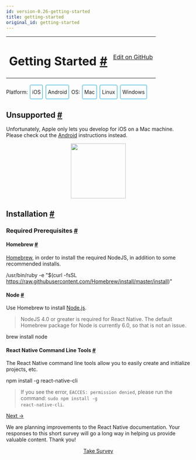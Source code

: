 ```yaml
---
id: version-0.26-getting-started
title: getting-started
original_id: getting-started
---
```

<a id="content"></a><table width="100%"><tbody><tr><td><h1><a class="anchor" name="getting-started"></a>Getting Started <a class="hash-link" href="docs/getting-started.html#getting-started">#</a></h1></td><td style="text-align:right;"><a target="_blank" href="https://github.com/facebook/react-native/blob/master/docs/GettingStarted.md">Edit on GitHub</a></td></tr></tbody></table><div><span><div class="toggler">
<style>
.toggler a {
  display: inline-block;
  padding: 10px 5px;
  margin: 2px;
  border: 1px solid #05A5D1;
  border-radius: 3px;
  text-decoration: none !important;
}
.display-os-mac .toggler .button-mac,
.display-os-linux .toggler .button-linux,
.display-os-windows .toggler .button-windows,
.display-platform-ios .toggler .button-ios,
.display-platform-android .toggler .button-android {
  background-color: #05A5D1;
  color: white;
}
block { display: none; }
.display-platform-ios.display-os-mac .ios.mac,
.display-platform-ios.display-os-linux .ios.linux,
.display-platform-ios.display-os-windows .ios.windows,
.display-platform-android.display-os-mac .android.mac,
.display-platform-android.display-os-linux .android.linux,
.display-platform-android.display-os-windows .android.windows {
  display: block;
}</style>
<span>Platform:</span>
<a href="javascript:void(0);" class="button-ios" onclick="display('platform', 'ios')">iOS</a>
<a href="javascript:void(0);" class="button-android" onclick="display('platform', 'android')">Android</a>
<span>OS:</span>
<a href="javascript:void(0);" class="button-mac" onclick="display('os', 'mac')">Mac</a>
<a href="javascript:void(0);" class="button-linux" onclick="display('os', 'linux')">Linux</a>
<a href="javascript:void(0);" class="button-windows" onclick="display('os', 'windows')">Windows</a>
</div>

</span><span><!-- ######### LINUX AND WINDOWS for iOS ##################### -->

</span><span><block class="linux windows ios">

</block></span><h2><a class="anchor" name="unsupported"></a>Unsupported <a class="hash-link" href="docs/getting-started.html#unsupported">#</a></h2><span><div>Unfortunately, Apple only lets you develop for iOS on a Mac machine. Please check out the <a href="" onclick="display('platform', 'android')">Android</a> instructions instead.</div>

</span><span><center><img src="img/react-native-sorry-not-supported.png" width="150"></center>

</span><span><!-- ######### MAC for iOS ##################### -->

</span><span><block class="mac ios android">

</block></span><h2><a class="anchor" name="installation"></a>Installation <a class="hash-link" href="docs/getting-started.html#installation">#</a></h2><h3><a class="anchor" name="required-prerequisites"></a>Required Prerequisites <a class="hash-link" href="docs/getting-started.html#required-prerequisites">#</a></h3><h4><a class="anchor" name="homebrew"></a>Homebrew <a class="hash-link" href="docs/getting-started.html#homebrew">#</a></h4><p><a href="http://brew.sh/" target="_blank">Homebrew</a>, in order to install the required NodeJS, in addition to some
recommended installs.</p><div class="prism language-javascript"><span class="token operator">/</span>usr<span class="token operator">/</span>bin<span class="token operator">/</span>ruby <span class="token operator">-</span>e <span class="token string">"$(curl -fsSL https://raw.githubusercontent.com/Homebrew/install/master/install)"</span></div><h4><a class="anchor" name="node"></a>Node <a class="hash-link" href="docs/getting-started.html#node">#</a></h4><p>Use Homebrew to install <a href="https://nodejs.org/" target="_blank">Node.js</a>.</p><blockquote><p>NodeJS 4.0 or greater is required for React Native. The default Homebrew package for Node is
currently 6.0, so that is not an issue.  </p></blockquote><div class="prism language-javascript">brew install node</div><h4><a class="anchor" name="react-native-command-line-tools"></a>React Native Command Line Tools <a class="hash-link" href="docs/getting-started.html#react-native-command-line-tools">#</a></h4><p>The React Native command line tools allow you to easily create and initialize projects, etc.</p><div class="prism language-javascript">npm install <span class="token operator">-</span>g react<span class="token operator">-</span>native<span class="token operator">-</span>cli</div><blockquote><p>If you see the error, <code>EACCES: permission denied</code>, please run the command:
<code>sudo npm install -g react-native-cli</code>.</p></blockquote><span><block class="mac ios">

</block></span><h4><a class="anchor" name="xcode"></a>Xcode <a class="hash-link" href="docs/getting-started.html#xcode">#</a></h4><p><a href="https://developer.apple.com/xcode/downloads/" target="_blank">Xcode</a> 7.0 or higher. Open the App Store or go to <a href="https://developer.apple.com/xcode/downloads/">https://developer.apple.com/xcode/downloads/</a>. This will also install <code>git</code> as well.</p><span><block class="mac android">

</block></span><h4><a class="anchor" name="android-studio"></a>Android Studio <a class="hash-link" href="docs/getting-started.html#android-studio">#</a></h4><p><a href="http://developer.android.com/sdk/index.html" target="_blank">Android Studio</a> 2.0 or higher.</p><blockquote><p>Android Studio requires the Java Development Kit [JDK] 1.8 or higher. You can type
<code>javac -version</code> to see what version you have, if any. If you do not meet the JDK requirement,
you can
<a href="http://www.oracle.com/technetwork/java/javase/downloads/jdk8-downloads-2133151.html" target="_blank">download it</a>.</p></blockquote><p>Android Studio will provide you the Android SDK and emulator required to run and test your React
Native apps.</p><blockquote><p>Unless otherwise mentioned, keep all the setup defaults intact. For example, the
<code>Android Support Repository</code> is installed automatically with Android Studio, and we need that
for React Native.</p></blockquote><p>You will need to customize your installation:</p><ul><li>Choose a <code>Custom</code> installation</li></ul><p><img src="img/react-native-android-studio-custom-install.png" alt="custom installation"></p><ul><li>Choose both <code>Performance</code> and <code>Android Virtual Device</code></li></ul><p><img src="img/react-native-android-studio-additional-installs.png" alt="additional installs"></p><ul><li>After installation, choose <code>Configure | SDK Manager</code> from the Android Studio welcome window.</li></ul><p><img src="img/react-native-android-studio-configure-sdk.png" alt="configure sdk"></p><ul><li>In the <code>SDK Platforms</code> window, choose <code>Show Package Details</code> and under <code>Android 6.0 (Marshmallow)</code>, make sure that <code>Google APIs</code>, <code>Intel x86 Atom System Image</code>, <code>Intel x86 Atom_64 System Image</code>, and <code>Google APIs Intel x86 Atom_64 System Image</code> are checked.</li></ul><p><img src="img/react-native-android-studio-android-sdk-platforms.png" alt="platforms"></p><ul><li>In the <code>SDK Tools</code> window, choose <code>Show Package Details</code> and under <code>Android SDK Build Tools</code>, make sure that <code>Android SDK Build-Tools 23.0.1</code> is selected.</li></ul><p><img src="img/react-native-android-studio-android-sdk-build-tools.png" alt="build tools"></p><h4><a class="anchor" name="android-home-environment-variable"></a>ANDROID_HOME Environment Variable <a class="hash-link" href="docs/getting-started.html#android-home-environment-variable">#</a></h4><p>Ensure the <code>ANDROID_HOME</code> environment variable points to your existing Android SDK. To do that, add
this to your <code>~/.bashrc</code>, <code>~/.bash_profile</code> (or whatever your shell uses) and re-open your terminal:</p><div class="prism language-javascript"># If you installed the SDK without Android Studio<span class="token punctuation">,</span> then it may be something like<span class="token punctuation">:</span>
# <span class="token operator">/</span>usr<span class="token operator">/</span>local<span class="token operator">/</span>opt<span class="token operator">/</span>android<span class="token operator">-</span>sdk
export ANDROID_HOME<span class="token operator">=</span><span class="token operator">~</span><span class="token operator">/</span>Library<span class="token operator">/</span>Android<span class="token operator">/</span>sdk</div><span><block class="mac ios android">

</block></span><h3><a class="anchor" name="highly-recommended-installs"></a>Highly Recommended Installs <a class="hash-link" href="docs/getting-started.html#highly-recommended-installs">#</a></h3><h4><a class="anchor" name="watchman"></a>Watchman <a class="hash-link" href="docs/getting-started.html#watchman">#</a></h4><p><a href="https://facebook.github.io/watchman/docs/install.html" target="_blank">Watchman</a> is a tool by Facebook for watching
changes in the filesystem. It is recommended you install it for better performance.</p><div class="prism language-javascript">brew install watchman</div><h4><a class="anchor" name="flow"></a>Flow <a class="hash-link" href="docs/getting-started.html#flow">#</a></h4><p><a href="http://www.flowtype.org" target="_blank">Flow</a>, for static typechecking of your React Native code (when using
Flow as part of your codebase).</p><div class="prism language-javascript">brew install flow</div><span><block class="mac android">

</block></span><h4><a class="anchor" name="add-android-tools-directory-to-your-path"></a>Add Android Tools Directory to your <code>PATH</code> <a class="hash-link" href="docs/getting-started.html#add-android-tools-directory-to-your-path">#</a></h4><p>You can add the Android tools directory on your <code>PATH</code> in case you need to run any of the Android
tools from the command line such as <code>android avd</code>. In your <code>~/.bash</code> or <code>~/.bash_profile</code>:</p><div class="prism language-javascript"># Your exact string here may be different<span class="token punctuation">.</span>
PATH<span class="token operator">=</span><span class="token string">"~/Library/Android/sdk/tools:~/Library/Android/sdk/platform-tools:${PATH}"</span>
export PATH</div><h4><a class="anchor" name="gradle-daemon"></a>Gradle Daemon <a class="hash-link" href="docs/getting-started.html#gradle-daemon">#</a></h4><p>Enable <a href="https://docs.gradle.org/2.9/userguide/gradle_daemon.html" target="_blank">Gradle Daemon</a> which greatly improves incremental build times for changes in java code.</p><h3><a class="anchor" name="other-optional-installs"></a>Other Optional Installs <a class="hash-link" href="docs/getting-started.html#other-optional-installs">#</a></h3><h4><a class="anchor" name="git"></a>Git <a class="hash-link" href="docs/getting-started.html#git">#</a></h4><p>Git version control. If you have installed <a href="https://developer.apple.com/xcode/" target="_blank">Xcode</a>, Git is
already installed, otherwise run the following:</p><div class="prism language-javascript">brew install git</div><span><block class="mac ios android">

</block></span><h4><a class="anchor" name="nuclide"></a>Nuclide <a class="hash-link" href="docs/getting-started.html#nuclide">#</a></h4><p><a href="http://nuclide.io" target="_blank">Nuclide</a> is an IDE from Facebook providing a first-class development environment
for writing, <a href="http://nuclide.io/docs/platforms/react-native/#running-applications" target="_blank">running</a> and
<a href="http://nuclide.io/docs/platforms/react-native/#debugging" target="_blank">debugging</a>
<a href="http://nuclide.io/docs/platforms/react-native/" target="_blank">React Native</a> applications.</p><p>Get started with Nuclide <a href="http://nuclide.io/docs/quick-start/getting-started/" target="_blank">here</a>.</p><span><block class="mac android">

</block></span><h4><a class="anchor" name="genymotion"></a>Genymotion <a class="hash-link" href="docs/getting-started.html#genymotion">#</a></h4><p>Genymotion is an alternative to the stock Google emulator that comes with Android Studio.
However, it's only free for personal use. If you want to use the stock Google emulator, see below.</p><ol><li>Download and install <a href="https://www.genymotion.com/" target="_blank">Genymotion</a>.</li><li>Open Genymotion. It might ask you to install VirtualBox unless you already have it.</li><li>Create a new emulator and start it.</li><li>To bring up the developer menu press ⌘+M</li></ol><h3><a class="anchor" name="troubleshooting"></a>Troubleshooting <a class="hash-link" href="docs/getting-started.html#troubleshooting">#</a></h3><h4><a class="anchor" name="virtual-device-not-created-when-installing-android-studio"></a>Virtual Device Not Created When Installing Android Studio <a class="hash-link" href="docs/getting-started.html#virtual-device-not-created-when-installing-android-studio">#</a></h4><p>There is a <a href="https://code.google.com/p/android/issues/detail?id=207563" target="_blank">known bug</a> on some versions
of Android Studio where a virtual device will not be created, even though you selected it in the
installation sequence. You may see this at the end of the installation:</p><div class="prism language-javascript">Creating Android virtual device
Unable to create a virtual device<span class="token punctuation">:</span> Unable to create Android virtual device</div><p>If you see this, run <code>android avd</code> and create the virtual device manually.</p><p><img src="img/react-native-android-studio-avd.png" alt="avd"></p><p>Then select the new device in the AVD Manager window and click <code>Start...</code>.</p><h4><a class="anchor" name="shell-command-unresponsive-exception"></a>Shell Command Unresponsive Exception <a class="hash-link" href="docs/getting-started.html#shell-command-unresponsive-exception">#</a></h4><p>If you encounter:</p><div class="prism language-javascript">Execution failed <span class="token keyword">for</span> task <span class="token string">':app:installDebug'</span><span class="token punctuation">.</span>
  com<span class="token punctuation">.</span>android<span class="token punctuation">.</span>builder<span class="token punctuation">.</span>testing<span class="token punctuation">.</span>api<span class="token punctuation">.</span>DeviceException<span class="token punctuation">:</span> com<span class="token punctuation">.</span>android<span class="token punctuation">.</span>ddmlib<span class="token punctuation">.</span>ShellCommandUnresponsiveException</div><p>try downgrading your Gradle version to 1.2.3 in <code>&lt;project-name&gt;/android/build.gradle</code> (<a href="https://github.com/facebook/react-native/issues/2720">https://github.com/facebook/react-native/issues/2720</a>)</p><span><!-- ######### LINUX and WINDOWS for ANDROID ##################### -->

</span><span><block class="linux windows android">

</block></span><h2><a class="anchor" name="installation"></a>Installation <a class="hash-link" href="docs/getting-started.html#installation">#</a></h2><h3><a class="anchor" name="required-prerequisites"></a>Required Prerequisites <a class="hash-link" href="docs/getting-started.html#required-prerequisites">#</a></h3><span><block class="windows android">

</block></span><h4><a class="anchor" name="chocolatey"></a>Chocolatey <a class="hash-link" href="docs/getting-started.html#chocolatey">#</a></h4><p><a href="https://chocolatey.org" target="_blank">Chocolatey</a> is a package manager for Windows similar to <code>yum</code> and
<code>apt-get</code>. See the <a href="https://chocolatey.org" target="_blank">website</a> for updated instructions, but installing from
the Terminal should be something like:</p><div class="prism language-javascript">@powershell <span class="token operator">-</span>NoProfile <span class="token operator">-</span>ExecutionPolicy Bypass <span class="token operator">-</span>Command <span class="token string">"iex ((new-object net.webclient).DownloadString('https://chocolatey.org/install.ps1'))"</span> &amp;&amp; SET PATH<span class="token operator">=</span><span class="token operator">%</span>PATH<span class="token operator">%</span><span class="token punctuation">;</span><span class="token operator">%</span>ALLUSERSPROFILE<span class="token operator">%</span>\chocolatey\bin</div><blockquote><p>Normally when you run Chocolatey to install a package, you should run your Terminal as
Administrator.</p></blockquote><h4><a class="anchor" name="python-2"></a>Python 2 <a class="hash-link" href="docs/getting-started.html#python-2">#</a></h4><p>Fire up the Termimal and use Chocolatey to install Python 2.</p><blockquote><p>Python 3 will currently not work when initializing a React Native project.</p></blockquote><div class="prism language-javascript">choco install python2</div><span><block class="linux windows android">

</block></span><h4><a class="anchor" name="node"></a>Node <a class="hash-link" href="docs/getting-started.html#node">#</a></h4><span><block class="linux android">

</block></span><p>Fire up the Terminal and type the following commands to install NodeJS from the NodeSource
repository:</p><div class="prism language-javascript">sudo apt<span class="token operator">-</span><span class="token keyword">get</span> install <span class="token operator">-</span>y build<span class="token operator">-</span>essential
curl <span class="token operator">-</span>sL https<span class="token punctuation">:</span><span class="token operator">/</span><span class="token operator">/</span>deb<span class="token punctuation">.</span>nodesource<span class="token punctuation">.</span>com<span class="token operator">/</span>setup_4<span class="token punctuation">.</span>x <span class="token operator">|</span> sudo <span class="token operator">-</span>E bash <span class="token operator">-</span>
sudo apt<span class="token operator">-</span><span class="token keyword">get</span> install <span class="token operator">-</span>y nodejs
sudo ln <span class="token operator">-</span>s <span class="token operator">/</span>usr<span class="token operator">/</span>bin<span class="token operator">/</span>nodejs <span class="token operator">/</span>usr<span class="token operator">/</span>bin<span class="token operator">/</span>node</div><span><block class="windows android">

</block></span><p>Fire up the Termimal and use Chocolatey to install NodeJS.</p><div class="prism language-javascript">choco install nodejs<span class="token punctuation">.</span>install</div><span><block class="windows linux android">

</block></span><h4><a class="anchor" name="react-native-command-line-tools"></a>React Native Command Line Tools <a class="hash-link" href="docs/getting-started.html#react-native-command-line-tools">#</a></h4><p>The React Native command line tools allow you to easily create and initialize projects, etc.</p><div class="prism language-javascript">npm install <span class="token operator">-</span>g react<span class="token operator">-</span>native<span class="token operator">-</span>cli</div><blockquote><p>If you see the error, <code>EACCES: permission denied</code>, please run the command:
<code>sudo npm install -g react-native-cli</code>.</p></blockquote><h4><a class="anchor" name="android-studio"></a>Android Studio <a class="hash-link" href="docs/getting-started.html#android-studio">#</a></h4><p><a href="http://developer.android.com/sdk/index.html" target="_blank">Android Studio</a> 2.0 or higher.</p><blockquote><p>Android Studio requires the Java Development Kit [JDK] 1.8 or higher. You can type
<code>javac -version</code> to see what version you have, if any. If you do not meet the JDK requirement,
you can
<a href="http://www.oracle.com/technetwork/java/javase/downloads/jdk8-downloads-2133151.html" target="_blank">download it</a>,
or use a pacakage manager to install it (e.g. <code>choco install jdk8</code>,
<code>apt-get install default-jdk</code>).</p></blockquote><p>Android Studio will provide you the Android SDK and emulator required to run and test your React
Native apps.</p><blockquote><p>Unless otherwise mentioned, keep all the setup defaults intact. For example, the
<code>Android Support Repository</code> is installed automatically with Android Studio, and we need that
for React Native.</p></blockquote><span><block class="linux android">

</block></span><p>You will need to customize your installation:</p><ul><li>Choose a <code>Custom</code> installation</li></ul><p><img src="img/react-native-android-studio-custom-install-linux.png" alt="custom installation"></p><ul><li>Choose <code>Android Virtual Device</code></li></ul><p><img src="img/react-native-android-studio-additional-installs-linux.png" alt="additional installs"></p><span><block class="windows android">

</block></span><ul><li><p>Make sure all components are checked for the install, particularly the <code>Android SDK</code> and <code>Android Device Emulator</code>.</p></li><li><p>After the initial install, choose a <code>Custom</code> installation.</p></li></ul><p><img src="img/react-native-android-studio-custom-install-windows.png" alt="custom installation"></p><ul><li>Verify installed components, particularly the emulator and the HAXM accelerator. They should be checked.</li></ul><p><img src="img/react-native-android-studio-verify-installs-windows.png" alt="verify installs"></p><span><block class="windows linux android">

</block></span><ul><li>After installation, choose <code>Configure | SDK Manager</code> from the Android Studio welcome window.</li></ul><span><block class="linux android">

</block></span><p><img src="img/react-native-android-studio-configure-sdk-linux.png" alt="configure sdk"></p><span><block class="windows android">

</block></span><p><img src="img/react-native-android-studio-configure-sdk-windows.png" alt="configure sdk"></p><span><block class="windows linux android">

</block></span><ul><li>In the <code>SDK Platforms</code> window, choose <code>Show Package Details</code> and under <code>Android 6.0 (Marshmallow)</code>, make sure that <code>Google APIs</code>, <code>Intel x86 Atom System Image</code>, <code>Intel x86 Atom_64 System Image</code>, and <code>Google APIs Intel x86 Atom_64 System Image</code> are checked.</li></ul><span><block class="linux android">

</block></span><p><img src="img/react-native-android-studio-android-sdk-platforms-linux.png" alt="platforms"></p><span><block class="windows android">

</block></span><p><img src="img/react-native-android-studio-android-sdk-platforms-windows.png" alt="platforms"></p><span><block class="windows linux android">

</block></span><ul><li>In the <code>SDK Tools</code> window, choose <code>Show Package Details</code> and under <code>Android SDK Build Tools</code>, make sure that <code>Android SDK Build-Tools 23.0.1</code> is selected.</li></ul><span><block class="linux android">

</block></span><p><img src="img/react-native-android-studio-android-sdk-build-tools-linux.png" alt="build tools"></p><span><block class="windows android">

</block></span><p><img src="img/react-native-android-studio-android-sdk-build-tools-windows.png" alt="build tools"></p><span><block class="windows linux android">

</block></span><h4><a class="anchor" name="android-home-environment-variable"></a>ANDROID_HOME Environment Variable <a class="hash-link" href="docs/getting-started.html#android-home-environment-variable">#</a></h4><p>Ensure the <code>ANDROID_HOME</code> environment variable points to your existing Android SDK.</p><span><block class="linux android">

</block></span><p>To do that, add this to your <code>~/.bashrc</code>, <code>~/.bash_profile</code> (or whatever your shell uses) and
re-open your terminal:</p><div class="prism language-javascript"># If you installed the SDK without Android Studio<span class="token punctuation">,</span> then it may be something like<span class="token punctuation">:</span>
# <span class="token operator">/</span>usr<span class="token operator">/</span>local<span class="token operator">/</span>opt<span class="token operator">/</span>android<span class="token operator">-</span>sdk<span class="token punctuation">;</span> Generally <span class="token keyword">with</span> Android Studio<span class="token punctuation">,</span> the SDK is installed here<span class="token punctuation">.</span><span class="token punctuation">.</span><span class="token punctuation">.</span>
export ANDROID_HOME<span class="token operator">=</span><span class="token operator">~</span><span class="token operator">/</span>Android<span class="token operator">/</span>Sdk</div><blockquote><p>You need to restart the Terminal to apply the new environment variables (or <code>source</code> the relevant
bash file).</p></blockquote><span><block class="windows android">

</block></span><p>Go to <code>Control Panel</code> -&gt; <code>System and Security</code> -&gt; <code>System</code> -&gt; <code>Change settings</code> -&gt;
<code>Advanced System Settings</code> -&gt; <code>Environment variables</code> -&gt; <code>New</code></p><blockquote><p>Your path to the SDK will vary to the one shown below.</p></blockquote><p><img src="img/react-native-android-sdk-environment-variable-windows.png" alt="env variable"></p><blockquote><p>You need to restart the Command Prompt (Windows) to apply the new environment variables.</p></blockquote><span><block class="linux windows android">

</block></span><h3><a class="anchor" name="highly-recommended-installs"></a>Highly Recommended Installs <a class="hash-link" href="docs/getting-started.html#highly-recommended-installs">#</a></h3><span><block class="linux android">

</block></span><h4><a class="anchor" name="watchman"></a>Watchman <a class="hash-link" href="docs/getting-started.html#watchman">#</a></h4><p>Watchman is a tool by Facebook for watching changes in the filesystem. It is recommended you install
it for better performance.</p><blockquote><p>This also helps avoid a node file-watching bug.</p></blockquote><p>Type the following into your terminal to compile watchman from source and install it:</p><div class="prism language-javascript">git clone https<span class="token punctuation">:</span><span class="token operator">/</span><span class="token operator">/</span>github<span class="token punctuation">.</span>com<span class="token operator">/</span>facebook<span class="token operator">/</span>watchman<span class="token punctuation">.</span>git
cd watchman
git checkout v4<span class="token number">.5</span><span class="token punctuation">.</span><span class="token number">0</span>  # the latest stable release
<span class="token punctuation">.</span><span class="token operator">/</span>autogen<span class="token punctuation">.</span>sh
<span class="token punctuation">.</span><span class="token operator">/</span>configure
make
sudo make install</div><h4><a class="anchor" name="flow"></a>Flow <a class="hash-link" href="docs/getting-started.html#flow">#</a></h4><p><a href="http://www.flowtype.org" target="_blank">Flow</a>, for static typechecking of your React Native code (when using
Flow as part of your codebase).</p><p>Type the following in the terminal:</p><div class="prism language-javascript">npm install <span class="token operator">-</span>g flow<span class="token operator">-</span>bin</div><span><block class="windows linux android">

</block></span><h4><a class="anchor" name="gradle-daemon"></a>Gradle Daemon <a class="hash-link" href="docs/getting-started.html#gradle-daemon">#</a></h4><p>Enable <a href="https://docs.gradle.org/2.9/userguide/gradle_daemon.html" target="_blank">Gradle Daemon</a> which greatly
improves incremental build times for changes in java code.</p><span><block class="mac linux android">

</block></span><div class="prism language-javascript">touch <span class="token operator">~</span><span class="token operator">/</span><span class="token punctuation">.</span>gradle<span class="token operator">/</span>gradle<span class="token punctuation">.</span>properties &amp;&amp; echo <span class="token string">"org.gradle.daemon=true"</span> <span class="token operator">&gt;</span><span class="token operator">&gt;</span> <span class="token operator">~</span><span class="token operator">/</span><span class="token punctuation">.</span>gradle<span class="token operator">/</span>gradle<span class="token punctuation">.</span>properties</div><span><block class="windows android">

</block></span><div class="prism language-javascript"><span class="token punctuation">(</span><span class="token keyword">if</span> not exist <span class="token string">"%USERPROFILE%/.gradle"</span> mkdir <span class="token string">"%USERPROFILE%/.gradle"</span><span class="token punctuation">)</span> &amp;&amp; <span class="token punctuation">(</span>echo org<span class="token punctuation">.</span>gradle<span class="token punctuation">.</span>daemon<span class="token operator">=</span><span class="token boolean">true</span> <span class="token operator">&gt;</span><span class="token operator">&gt;</span> <span class="token string">"%USERPROFILE%/.gradle/gradle.properties"</span><span class="token punctuation">)</span></div><span><block class="linux android">

</block></span><h4><a class="anchor" name="android-emulator-accelerator"></a>Android Emulator Accelerator <a class="hash-link" href="docs/getting-started.html#android-emulator-accelerator">#</a></h4><p>You may have seen the following screen when installing Android Studio.</p><p><img src="img/react-native-android-studio-kvm-linux.png" alt="accelerator"></p><p>If your system supports KVM, you should install the
<a href="https://software.intel.com/en-us/android/articles/speeding-up-the-android-emulator-on-intel-architecture#_Toc358213272" target="_blank">Intel Android Emulator Accelerator</a>.</p><span><block class="windows linux android">

</block></span><h4><a class="anchor" name="add-android-tools-directory-to-your-path"></a>Add Android Tools Directory to your <code>PATH</code> <a class="hash-link" href="docs/getting-started.html#add-android-tools-directory-to-your-path">#</a></h4><p>You can add the Android tools directory on your <code>PATH</code> in case you need to run any of the Android
tools from the command line such as <code>android avd</code>.</p><span><block class="linux android">

</block></span><p>In your <code>~/.bashrc</code> or <code>~/.bash_profile</code>:</p><div class="prism language-javascript"># Your exact string here may be different<span class="token punctuation">.</span>
PATH<span class="token operator">=</span><span class="token string">"~/Android/Sdk/tools:~/Android/Sdk/platform-tools:${PATH}"</span>
export PATH</div><span><block class="windows android">

</block></span><p>Go to <code>Control Panel</code> -&gt; <code>System and Security</code> -&gt; <code>System</code> -&gt; <code>Change settings</code> -&gt;
<code>Advanced System Settings</code> -&gt; <code>Environment variables</code> -&gt;  highlight <code>PATH</code> -&gt; <code>Edit...</code></p><blockquote><p>The location of your Android tools directories will vary.</p></blockquote><p><img src="img/react-native-android-tools-environment-variable-windows.png" alt="env variable"></p><span><block class="windows linux android">

</block></span><h3><a class="anchor" name="other-optional-installs"></a>Other Optional Installs <a class="hash-link" href="docs/getting-started.html#other-optional-installs">#</a></h3><h4><a class="anchor" name="git"></a>Git <a class="hash-link" href="docs/getting-started.html#git">#</a></h4><span><block class="linux android">

</block></span><p>Install Git <a href="https://git-scm.com/download/linux" target="_blank">via your package manager</a>
(e.g., <code>sudo apt-get install git-all</code>).</p><span><block class="windows android">

</block></span><p>You can use Chocolatey to install <code>git</code> via:</p><div class="prism language-javascript">choco install git</div><p>Alternatively, you can download and install <a href="https://git-for-windows.github.io/" target="_blank">Git for Windows</a>.
During the setup process, choose "Run Git from Windows Command Prompt", which will add <code>git</code> to your
<code>PATH</code> environment variable.</p><span><block class="linux android">

</block></span><h4><a class="anchor" name="nuclide"></a>Nuclide <a class="hash-link" href="docs/getting-started.html#nuclide">#</a></h4><p>[Nuclide] is an IDE from Facebook providing a first-class development environment for writing,
<a href="http://nuclide.io/docs/platforms/react-native/#running-applications" target="_blank">running</a> and
<a href="http://nuclide.io/docs/platforms/react-native/#debugging" target="_blank">debugging</a>
<a href="http://nuclide.io/docs/platforms/react-native/" target="_blank">React Native</a> applications.</p><p>Get started with Nuclide <a href="http://nuclide.io/docs/quick-start/getting-started/" target="_blank">here</a>.</p><span><block class="linux windows android">

</block></span><h4><a class="anchor" name="genymotion"></a>Genymotion <a class="hash-link" href="docs/getting-started.html#genymotion">#</a></h4><p>Genymotion is an alternative to the stock Google emulator that comes with Android Studio.
However, it's only free for personal use. If you want to use the stock Google emulator, see below.</p><ol><li>Download and install <a href="https://www.genymotion.com/" target="_blank">Genymotion</a>.</li><li>Open Genymotion. It might ask you to install VirtualBox unless you already have it.</li><li>Create a new emulator and start it.</li><li>To bring up the developer menu press ⌘+M</li></ol><span><block class="windows android">

</block></span><h4><a class="anchor" name="visual-studio-emulator-for-android"></a>Visual Studio Emulator for Android <a class="hash-link" href="docs/getting-started.html#visual-studio-emulator-for-android">#</a></h4><p>The <a href="https://www.visualstudio.com/en-us/features/msft-android-emulator-vs.aspx" target="_blank">Visual Studio Emulator for Android</a>
is a free android emulator that is hardware accelerated via Hyper-V. It is an alternative to the
stock Google emulator that comes with Android Studio. It doesn't require you to install Visual
Studio at all.</p><p>To use it with react-native you just have to add a key and value to your registry:</p><ol><li>Open the Run Command (Windows+R)</li><li>Enter <code>regedit.exe</code></li><li>In the Registry Editor navigate to <code>HKEY_LOCAL_MACHINE\SOFTWARE\Wow6432Node\Android SDK Tools</code></li><li>Right Click on <code>Android SDK Tools</code> and choose <code>New &gt; String Value</code></li><li>Set the name to <code>Path</code></li><li>Double Click the new <code>Path</code> Key and set the value to <code>C:\Program Files\Android\sdk</code>. The path value might be different on your machine.</li></ol><p>You will also need to run the command <code>adb reverse tcp:8081 tcp:8081</code> with this emulator.</p><p>Then restart the emulator and when it runs you can just do <code>react-native run-android</code> as usual.</p><span><block class="windows linux android">

</block></span><h3><a class="anchor" name="troubleshooting"></a>Troubleshooting <a class="hash-link" href="docs/getting-started.html#troubleshooting">#</a></h3><h4><a class="anchor" name="unable-to-run-mksdcard-sdk-tool"></a>Unable to run mksdcard SDK Tool <a class="hash-link" href="docs/getting-started.html#unable-to-run-mksdcard-sdk-tool">#</a></h4><p>When installing Android Studio, if you get the error:</p><div class="prism language-javascript">Unable to run mksdcard SDK tool</div><p>then install the standard C++ library:</p><div class="prism language-javascript">sudo apt<span class="token operator">-</span><span class="token keyword">get</span> install lib32stdc<span class="token operator">++</span><span class="token number">6</span></div><h4><a class="anchor" name="virtual-device-not-created-when-installing-android-studio"></a>Virtual Device Not Created When Installing Android Studio <a class="hash-link" href="docs/getting-started.html#virtual-device-not-created-when-installing-android-studio">#</a></h4><p>There is a <a href="https://code.google.com/p/android/issues/detail?id=207563" target="_blank">known bug</a> on some versions
of Android Studio where a virtual device will not be created, even though you selected it in the
installation sequence. You may see this at the end of the installation:</p><span><block class="linux android">

</block></span><div class="prism language-javascript">Creating Android virtual device
Unable to create a virtual device<span class="token punctuation">:</span> Unable to create Android virtual device</div><span><block class="windows android">

</block></span><p><img src="img/react-native-android-studio-no-virtual-device-windows.png" alt="no virtual device"></p><span><block class="windows linux android">

</block></span><p>If you see this, run <code>android avd</code> and create the virtual device manually.</p><span><block class="linux android">

</block></span><p><img src="img/react-native-android-studio-avd-linux.png" alt="avd"></p><span><block class="windows android">

</block></span><p><img src="img/react-native-android-studio-avd-windows.png" alt="avd"></p><span><block class="windows linux android">

</block></span><p>Then select the new device in the AVD Manager window and click <code>Start...</code>.</p><span><block class="linux android">

</block></span><h4><a class="anchor" name="shell-command-unresponsive-exception"></a>Shell Command Unresponsive Exception <a class="hash-link" href="docs/getting-started.html#shell-command-unresponsive-exception">#</a></h4><p>In case you encounter</p><div class="prism language-javascript">Execution failed <span class="token keyword">for</span> task <span class="token string">':app:installDebug'</span><span class="token punctuation">.</span>
  com<span class="token punctuation">.</span>android<span class="token punctuation">.</span>builder<span class="token punctuation">.</span>testing<span class="token punctuation">.</span>api<span class="token punctuation">.</span>DeviceException<span class="token punctuation">:</span> com<span class="token punctuation">.</span>android<span class="token punctuation">.</span>ddmlib<span class="token punctuation">.</span>ShellCommandUnresponsiveException</div><p>try downgrading your Gradle version to 1.2.3 in <code>&lt;project-name&gt;/android/build.gradle</code> (<a href="https://github.com/facebook/react-native/issues/2720">https://github.com/facebook/react-native/issues/2720</a>)</p><span><block class="mac ios android">

</block></span><h2><a class="anchor" name="testing-installation"></a>Testing Installation <a class="hash-link" href="docs/getting-started.html#testing-installation">#</a></h2><span><block class="mac ios">

</block></span><div class="prism language-javascript">react<span class="token operator">-</span>native init AwesomeProject
cd AwesomeProject
react<span class="token operator">-</span>native run<span class="token operator">-</span>ios</div><blockquote><p>You can also
<a href="http://nuclide.io/docs/quick-start/getting-started/#adding-a-project" target="_blank">open the <code>AwesomeProject</code></a>
folder in <a href="http://nuclide.io" target="_blank">Nuclide</a> and
<a href="http://nuclide.io/docs/platforms/react-native/#command-line" target="_blank">run the application</a>, or open
<code>ios/AwesomeProject.xcodeproj</code> and hit the <code>Run</code> button in Xcode.</p></blockquote><span><block class="mac android">

</block></span><div class="prism language-javascript">react<span class="token operator">-</span>native init AwesomeProject
cd AwesomeProject
react<span class="token operator">-</span>native run<span class="token operator">-</span>android</div><blockquote><p>You can also
<a href="http://nuclide.io/docs/quick-start/getting-started/#adding-a-project" target="_blank">open the <code>AwesomeProject</code></a>
folder in <a href="http://nuclide.io" target="_blank">Nuclide</a> and
<a href="http://nuclide.io/docs/platforms/react-native/#command-line" target="_blank">run the application</a>.</p></blockquote><span><block class="mac ios android">

</block></span><h3><a class="anchor" name="modifying-project"></a>Modifying Project <a class="hash-link" href="docs/getting-started.html#modifying-project">#</a></h3><p>Now that you successfully started the project, let's modify it:</p><span><block class="mac ios">

</block></span><ul><li>Open <code>index.ios.js</code> in your text editor of choice (e.g. <a href="http://nuclide.io/docs/platforms/react-native/" target="_blank">Nuclide</a>) and edit some lines.</li><li>Hit ⌘-R in your iOS simulator to reload the app and see your change!</li></ul><span><block class="mac android">

</block></span><ul><li>Open <code>index.android.js</code> in your text editor of choice (e.g. <a href="http://nuclide.io/docs/platforms/react-native/" target="_blank">Nuclide</a>) and edit some lines.</li><li>Press the <code>R</code> key twice <strong>OR</strong> open the menu (F2 by default, or ⌘-M in Genymotion) and select Reload JS to see your change!</li><li>Run <code>adb logcat *:S ReactNative:V ReactNativeJS:V</code> in a terminal to see your app's logs</li></ul><span><block class="mac ios android">

</block></span><h3><a class="anchor" name="that-s-it"></a>That's It <a class="hash-link" href="docs/getting-started.html#that-s-it">#</a></h3><p>Congratulations! You've successfully run and modified your first React Native app.</p><span><center><img src="img/react-native-congratulations.png" width="150"></center>

</span><span><block class="windows linux android">

</block></span><h2><a class="anchor" name="testing-installation"></a>Testing Installation <a class="hash-link" href="docs/getting-started.html#testing-installation">#</a></h2><div class="prism language-javascript">react<span class="token operator">-</span>native init AwesomeProject
cd AwesomeProject
react<span class="token operator">-</span>native run<span class="token operator">-</span>android</div><span><block class="windows linux android">

</block></span><h3><a class="anchor" name="troubleshooting-run"></a>Troubleshooting Run <a class="hash-link" href="docs/getting-started.html#troubleshooting-run">#</a></h3><p>A common issue is that the packager is not started automatically when you run
<code>react-native run-android</code>. You can start it manually using:</p><div class="prism language-javascript">cd AwesomeProject
react<span class="token operator">-</span>native start</div><span><block class="windows android">

</block></span><p>Or if you hit a <code>ERROR  Watcher took too long to load</code> on Windows, try increasing the timeout in <a href="https://github.com/facebook/react-native/blob/5fa33f3d07f8595a188f6fe04d6168a6ede1e721/packager/react-packager/src/DependencyResolver/FileWatcher/index.js#L16" target="_blank">this file</a> (under your <code>node_modules/react-native/</code>).</p><span><block class="windows linux android">

</block></span><h3><a class="anchor" name="modifying-project"></a>Modifying Project <a class="hash-link" href="docs/getting-started.html#modifying-project">#</a></h3><p>Now that you successfully started the project, let's modify it:</p><ul><li>Open <code>index.android.js</code> in your text editor of choice (e.g. <a href="http://nuclide.io/docs/platforms/react-native/" target="_blank">Nuclide</a>) and edit some lines.</li><li>Press the <code>R</code> key twice <strong>OR</strong> open the menu (F2 by default, or ctrl-M in the emulator) and select Reload JS to see your change!</li><li>Run <code>adb logcat *:S ReactNative:V ReactNativeJS:V</code> in a terminal to see your app's logs</li></ul><h3><a class="anchor" name="that-s-it"></a>That's It <a class="hash-link" href="docs/getting-started.html#that-s-it">#</a></h3><p>Congratulations! You've successfully run and modified your first React Native app.</p><span><center><img src="img/react-native-congratulations.png" width="150"></center>

</span><span><block class="mac ios android">

</block></span><h2><a class="anchor" name="common-followups"></a>Common Followups <a class="hash-link" href="docs/getting-started.html#common-followups">#</a></h2><span><block class="mac ios">

</block></span><ul><li>If you want to run on a physical device, see the <a href="docs/running-on-device-ios.html#content" target="_blank">Running on iOS Device page</a>.</li></ul><span><block class="mac android">

</block></span><ul><li>If you want to run on a physical device, see the <a href="docs/running-on-device-android.html#content" target="_blank">Running on Android Device page</a>.</li></ul><span><block class="mac ios android">

</block></span><ul><li>If you run into any issues getting started, see the <a href="docs/troubleshooting.html#content" target="_blank">Troubleshooting page</a>.</li></ul><span><block class="windows linux android">

</block></span><h2><a class="anchor" name="common-followups"></a>Common Followups <a class="hash-link" href="docs/getting-started.html#common-followups">#</a></h2><ul><li><p>If you want to run on a physical device, see the <a href="docs/running-on-device-android.html#content" target="_blank">Running on Android Device page</a>.</p></li><li><p>If you run into any issues getting started, see the <a href="docs/troubleshooting.html#content" target="_blank">Troubleshooting page</a>.</p></li></ul><span><script>
// Convert <div>...<span><block /></span>...</div>
// Into <div>...<block />...</div>
var blocks = document.getElementsByTagName('block');
for (var i = 0; i < blocks.length; ++i) {
  var block = blocks[i];
  var span = blocks[i].parentNode;
  var container = span.parentNode;
  container.insertBefore(block, span);
  container.removeChild(span);
}
// Convert <div>...<block />content<block />...</div>
// Into <div>...<block>content</block><block />...</div>
blocks = document.getElementsByTagName('block');
for (var i = 0; i < blocks.length; ++i) {
  var block = blocks[i];
  while (block.nextSibling && block.nextSibling.tagName !== 'BLOCK') {
    block.appendChild(block.nextSibling);
  }
}
function display(type, value) {
  var container = document.getElementsByTagName('block')[0].parentNode;
  container.className = 'display-' + type + '-' + value + ' ' +
    container.className.replace(RegExp('display-' + type + '-[a-z]+ ?'), '');
  event && event.preventDefault();
}
var isMac = navigator.platform === 'MacIntel';
var isWindows = navigator.platform === 'Win32';
display('os', isMac ? 'mac' : (isWindows ? 'windows' : 'linux'));
display('platform', isMac ? 'ios' : 'android');
</script>
</span></div><div class="docs-prevnext"><a class="docs-next" href="docs/tutorial.html#content">Next →</a></div><div class="survey"><div class="survey-image"></div><p>We are planning improvements to the React Native documentation. Your responses to this short survey will go a long way in helping us provide valuable content. Thank you!</p><center><a class="button" href="https://www.facebook.com/survey?oid=681969738611332">Take Survey</a></center></div>